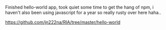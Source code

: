 Finished hello-world app, took quiet some time to get the hang of npm, i haven't also been using javascript for a year so really rusty over here haha..

https://github.com/jn222na/RIA/tree/master/hello-world
